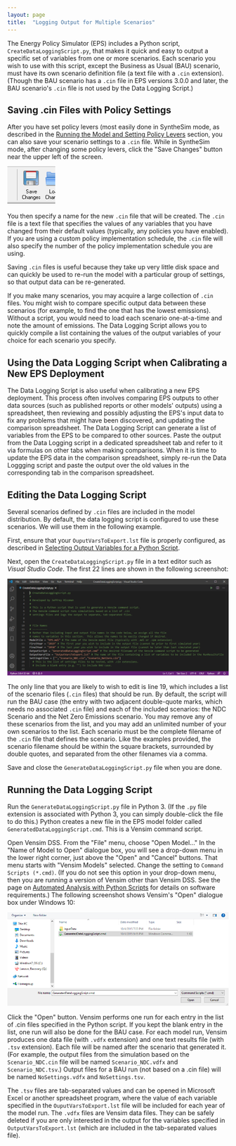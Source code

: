 ```yaml
---
layout: page
title:  "Logging Output for Multiple Scenarios"
---
```


The Energy Policy Simulator (EPS) includes a Python script, `CreateDataLoggingScript.py`, that makes it quick and easy to output a specific set of variables from one or more scenarios.  Each scenario you wish to use with this script, except the Business as Usual (BAU) scenario, must have its own scenario definition file (a text file with a `.cin` extension).  (Though the BAU scenario has a `.cin` file in EPS versions 3.0.0 and later, the BAU scenario's `.cin` file is not used by the Data Logging Script.)

## Saving .cin Files with Policy Settings

After you have set policy levers (most easily done in SyntheSim mode, as described in the [Running the Model and Setting Policy Levers](running-the-model.html) section, you can also save your scenario settings to a `.cin` file.  While in SyntheSim mode, after changing some policy levers, click the "Save Changes" button near the upper left of the screen.

![save changes button](logging-output-SaveChangesButton.png)

You then specify a name for the new `.cin` file that will be created.  The `.cin` file is a text file that specifies the values of any variables that you have changed from their default values (typically, any policies you have enabled).  If you are using a custom policy implementation schedule, the `.cin` file will also specify the number of the policy implementation schedule you are using.

Saving `.cin` files is useful because they take up very little disk space and can quickly be used to re-run the model with a particular group of settings, so that output data can be re-generated.

If you make many scenarios, you may acquire a large collection of `.cin` files.  You might wish to compare specific output data between these scenarios (for example, to find the one that has the lowest emissions).  Without a script, you would need to load each scenario one-at-a-time and note the amount of emissions.  The Data Logging Script allows you to quickly compile a list containing the values of the output variables of your choice for each scenario you specify.

## Using the Data Logging Script when Calibrating a New EPS Deployment

The Data Logging Script is also useful when calibrating a new EPS deployment.  This process often involves comparing EPS outputs to other data sources (such as published reports or other models' outputs) using a spreadsheet, then reviewing and possibly adjusting the EPS's input data to fix any problems that might have been discovered, and updating the comparison spreadsheet.  The Data Logging Script can generate a list of variables from the EPS to be compared to other sources.  Paste the output from the Data Logging script in a dedicated spreadsheet tab and refer to it via formulas on other tabs when making comparisons.  When it is time to update the EPS data in the comparison spreadsheet, simply re-run the Data Loggging script and paste the output over the old values in the corresponding tab in the comparison spreadsheet.

## Editing the Data Logging Script

Several scenarios defined by `.cin` files are included in the model distribution.  By default, the data logging script is configured to use these scenarios.  We will use them in the following example.

First, ensure that your `OuputVarsToExport.lst` file is properly configured, as described in [Selecting Output Variables for a Python Script](selecting-output-variables.html).

Next, open the `CreateDataLoggingScript.py` file in a text editor such as _Visual Studio Code_.  The first 22 lines are shown in the following screenshot:

![first lines of GenerateDataLoggingScript.py](logging-output-LoggingScript.png)

The only line that you are likely to wish to edit is line 19, which includes a list of the scenario files (`.cin` files) that should be run.  By default, the script will run the BAU case (the entry with two adjacent double-quote marks, which needs no associated `.cin` file) and each of the included scenarios: the NDC Scenario and the Net Zero Emissions scenario.  You may remove any of these scenarios from the list, and you may add an unlimited number of your own scenarios to the list.  Each scenario must be the complete filename of the `.cin` file that defines the scenario.  Like the examples provided, the scenario filename should be within the square brackets, surrounded by double quotes, and separated from the other filenames via a comma.

Save and close the `GenerateDataLoggingScript.py` file when you are done.

## Running the Data Logging Script

Run the `GenerateDataLoggingScript.py` file in Python 3.  (If the `.py` file extension is associated with Python 3, you can simply double-click the file to do this.)  Python creates a new file in the EPS model folder called `GeneratedDataLoggingScript.cmd`.  This is a Vensim command script.

Open Vensim DSS.  From the "File" menu, choose "Open Model..."  In the "Name of Model to Open" dialogue box, you will see a drop-down menu in the lower right corner, just above the "Open" and "Cancel" buttons.  That menu starts with "Vensim Models" selected.  Change the setting to `Command Scripts (*.cmd)`.  (If you do not see this option in your drop-down menu, then you are running a version of Vensim other than Vensim DSS.  See the page on [Automated Analysis with Python Scripts](automated-analysis.html) for details on software requirements.)  The following screenshot shows Vensim's "Open" dialogue box under Windows 10:

![open script window](logging-output-OpenScriptWindow.png)

Click the "Open" button.  Vensim performs one run for each entry in the list of .cin files specified in the Python script.  If you kept the blank entry in the list, one run will also be done for the BAU case.  For each model run, Vensim produces one data file (with `.vdfx` extension) and one text results file (with `.tsv` extension).  Each file will be named after the scenario that generated it.  (For example, the output files from the simulation based on the `Scenario_NDC.cin` file will be named `Scenario_NDC.vdfx` and `Scenario_NDC.tsv`.)  Output files for a BAU run (not based on a .cin file) will be named `NoSettings.vdfx` and `NoSettings.tsv`.

The `.tsv` files are tab-separated values and can be opened in Microsoft Excel or another spreadsheet program, where the value of each variable specified in the `OuputVarsToExport.lst` file will be included for each year of the model run.  The `.vdfx` files are Vensim data files.  They can be safely deleted if you are only interested in the output for the variables specified in `OutputVarsToExport.lst` (which are included in the tab-separated values file).
